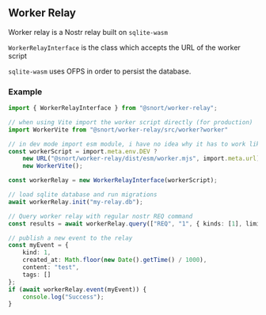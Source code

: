 ## Worker Relay

Worker relay is a Nostr relay built on `sqlite-wasm`

`WorkerRelayInterface` is the class which accepts the URL of the worker script

`sqlite-wasm` uses OFPS in order to persist the database.

### Example

```typescript
import { WorkerRelayInterface } from "@snort/worker-relay";

// when using Vite import the worker script directly (for production)
import WorkerVite from "@snort/worker-relay/src/worker?worker"

// in dev mode import esm module, i have no idea why it has to work like this
const workerScript = import.meta.env.DEV ?
    new URL("@snort/worker-relay/dist/esm/worker.mjs", import.meta.url) :
    new WorkerVite();

const workerRelay = new WorkerRelayInterface(workerScript);

// load sqlite database and run migrations
await workerRelay.init("my-relay.db");

// Query worker relay with regular nostr REQ command
const results = await workerRelay.query(["REQ", "1", { kinds: [1], limit: 10 }]);

// publish a new event to the relay
const myEvent = {
    kind: 1,
    created_at: Math.floor(new Date().getTime() / 1000),
    content: "test",
    tags: []
};
if (await workerRelay.event(myEvent)) {
    console.log("Success");
}
```

